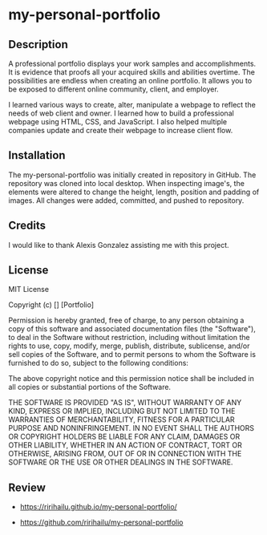 # my-personal-portfolio

## Description

A professional portfolio displays your work samples and accomplishments. It is evidence that proofs all your acquired skills and abilities overtime. The possibilities are endless when creating an online portfolio. It allows you to be exposed to different online community, client, and employer. 


I learned various ways to create, alter, manipulate a webpage to reflect the needs of web client and owner. I learned how to build a professional webpage using HTML, CSS, and JavaScript. I also helped multiple companies update and create their webpage to increase client flow.



## Installation

The my-personal-portfolio was initially created in repository in GitHub. The repository was cloned into local desktop. When inspecting image's, the elements were altered to change the height, length, position and padding of images. All changes were added, committed, and pushed to repository.  


## Credits

I would like to thank Alexis Gonzalez assisting me with this project. 

## License

MIT License

Copyright (c) [] [Portfolio]

Permission is hereby granted, free of charge, to any person obtaining a copy
of this software and associated documentation files (the "Software"), to deal
in the Software without restriction, including without limitation the rights
to use, copy, modify, merge, publish, distribute, sublicense, and/or sell
copies of the Software, and to permit persons to whom the Software is
furnished to do so, subject to the following conditions:

The above copyright notice and this permission notice shall be included in all
copies or substantial portions of the Software.

THE SOFTWARE IS PROVIDED "AS IS", WITHOUT WARRANTY OF ANY KIND, EXPRESS OR
IMPLIED, INCLUDING BUT NOT LIMITED TO THE WARRANTIES OF MERCHANTABILITY,
FITNESS FOR A PARTICULAR PURPOSE AND NONINFRINGEMENT. IN NO EVENT SHALL THE
AUTHORS OR COPYRIGHT HOLDERS BE LIABLE FOR ANY CLAIM, DAMAGES OR OTHER
LIABILITY, WHETHER IN AN ACTION OF CONTRACT, TORT OR OTHERWISE, ARISING FROM,
OUT OF OR IN CONNECTION WITH THE SOFTWARE OR THE USE OR OTHER DEALINGS IN THE
SOFTWARE.

## Review  

* https://ririhailu.github.io/my-personal-portfolio/      

* https://github.com/ririhailu/my-personal-portfolio